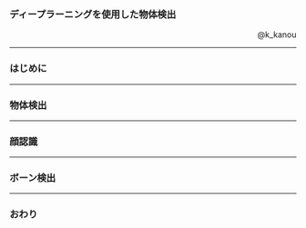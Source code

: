 ### ディープラーニングを使用した物体検出

<p align="right">
@k_kanou
</p>

---


### はじめに


---


### 物体検出


---


### 顔認識


---


### ボーン検出


---


### おわり


